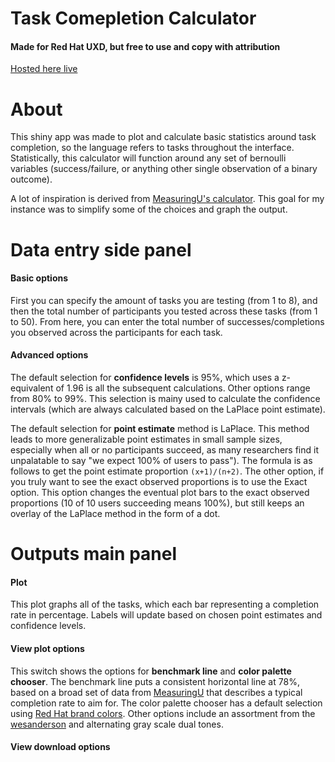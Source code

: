 # Task Comepletion Calculator
#### Made for Red Hat UXD, but free to use and copy with attribution

[Hosted here live](https://rh-uxd.shinyapps.io/shiny_task/)

# About

This shiny app was made to plot and calculate basic statistics around task completion, so the language refers to tasks throughout the interface. Statistically, this calculator will function around any set of bernoulli variables (success/failure, or anything other single observation of a binary outcome).

A lot of inspiration is derived from [MeasuringU's calculator](https://measuringu.com/wald/). This goal for my instance was to simplify some of the choices and graph the output.

# Data entry side panel
  
   #### Basic options

First you can specify the amount of tasks you are testing (from 1 to 8), and then the total number of participants you tested across these tasks (from 1 to 50). From here, you can enter the total number of successes/completions you observed across the participants for each task.

  #### Advanced options

The default selection for **confidence levels** is 95%, which uses a z-equivalent of 1.96 is all the subsequent calculations. Other options range from 80% to 99%. This selection is mainy used to calculate the confidence intervals (which are always calculated based on the LaPlace point estimate). 

The default selection for **point estimate** method is LaPlace. This method leads to more generalizable point estimates in small sample sizes, especially when all or no participants succeed, as many researchers find it unpalatable to say "we expect 100% of users to pass"). The formula is as follows to get the point estimate proportion `(x+1)/(n+2)`. The other option, if you truly want to see the exact observed proportions is to use the Exact option. This option changes the eventual plot bars to the exact observed proportions (10 of 10 users succeeding means 100%), but still keeps an overlay of the LaPlace method in the form of a dot.

# Outputs main panel

  #### Plot
  
This plot graphs all of the tasks, which each bar representing a completion rate in percentage. Labels will update based on chosen point estimates and confidence levels.

  #### View plot options
  
This switch shows the options for **benchmark line** and **color palette chooser**. The benchmark line puts a consistent horizontal line at 78%, based on a broad set of data from [MeasuringU](https://measuringu.com/task-completion/) that describes a typical completion rate to aim for. The color palette chooser has a default selection using [Red Hat brand colors](https://brand.redhat.com/elements/color/). Other options include an assortment from the [wesanderson](https://cran.r-project.org/web/packages/wesanderson/index.html) and alternating gray scale dual tones. 

  #### View download options
